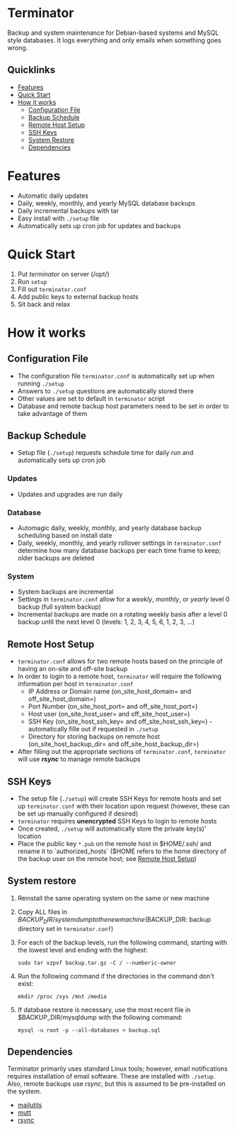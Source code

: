 # Terminator
Backup and system maintenance for Debian-based systems and MySQL style databases.    It logs everything and only emails when something goes wrong.

## Quicklinks
- [Features](#features)
- [Quick Start](#quick-start)
- [How it works](#how-it-works)
    - [Configuration File](#configuration-file)
    - [Backup Schedule](#backup-schedule)
    - [Remote Host Setup](#remote-host-setup)
    - [SSH Keys](#ssh-keys)
    - [System Restore](#system-restore)
    - [Dependencies](#dependencies)

# Features
- Automatic daily updates
- Daily, weekly, monthly, and yearly MySQL database backups
- Daily incremental backups with tar
- Easy install with `./setup` file
- Automatically sets up cron job for updates and backups

# Quick Start
1. Put *terminator* on server (/opt/)
2. Run `setup`
3. Fill out `terminator.conf`
4. Add public keys to external backup hosts
5. Sit back and relax

# How it works
## Configuration File
 - The configuration file `terminator.conf` is automatically set up when running `./setup`
 - Answers to `./setup` questions are automatically stored there
 - Other values are set to default in `terminator` script
 - Database and remote backup host parameters need to be set in order to take advantage of them

## Backup Schedule
 - Setup file (`./setup`) requests schedule time for daily run and automatically sets up cron job

### Updates
 - Updates and upgrades are run daily

### Database
 - Automagic daily, weekly, monthly, and yearly database backup scheduling based on install date
 - Daily, weekly, monthly, and yearly rollover settings in `terminator.conf` determine how many database backups per each time frame to keep; older backups are deleted

### System
 - System backups are incremental
 - Settings in `terminator.conf` allow for a *weekly*, *monthly*, or *yearly* level 0 backup (full system backup)
 - Incremental backups are made on a rotating weekly basis after a level 0 backup until the next level 0 (levels: 1, 2, 3, 4, 5, 6, 1, 2, 3, ...)

## Remote Host Setup
- `terminator.conf` allows for two remote hosts based on the principle of having an on-site and off-site backup
- In order to login to a remote host, `terminator` will require the following information per host in `terminator.conf`
    - IP Address or Domain name (on_site_host_domain= and off_site_host_domain=)
    - Port Number (on_site_host_port= and off_site_host_port=)
    - Host user (on_site_host_user= and off_site_host_user=)
    - SSH Key (on_site_host_ssh_key= and off_site_host_ssh_key=) - automatically fille out if requested in `./setup`
    - Directory for storing backups on remote host (on_site_host_backup_dir= and off_site_host_backup_dir=)
- After filling out the appropriate sections of `terminator.conf`, `terminator` will use ***rsync*** to manage remote backups 

## SSH Keys
- The setup file (`./setup`) will create SSH Keys for remote hosts and set up `terminator.conf` with their location upon request (however, these can be set up manually configured if desired)
- `terminator` requires **unencrypted** SSH Keys to login to remote hosts
- Once created, `./setup` will automatically store the private key(s)' location
- Place the public key `*.pub` on the remote host in $HOME/.ssh/ and rename it to `authorized_hosts` ($HOME refers to the home directory of the backup user on the remote host; see [Remote Host Setup](#remote-host-setup))

## System restore
1. Reinstall the same operating system on the same or new machine
2. Copy ALL files in $BACKUP_DIR/systemdump to the new machine ($BACKUP_DIR: backup directory set in `terminator.conf`)
3. For each of the backup levels, run the following command, starting with the lowest level and ending with the highest:
    
    `sudo tar xzpvf backup.tar.gz -C / --numberic-owner`

4. Run the following command if the directories in the command don't exist:

    `mkdir /proc /sys /mnt /media`

5. If database restore is necessary, use the most recent file in $BACKUP_DIR/mysqldump with the following command:

    `mysql -u root -p --all-databases < backup.sql`

## Dependencies
Terminator primarily uses standard Linux tools; however, email notifications requires installation of email software.  These are installed with `./setup`.  Also, remote backups use *rsync*, but this is assumed to be pre-installed on the system.
 - [mailutils](http://mailutils.org/)
 - [mutt](http://www.mutt.org/)
 - [rsync](https://rsync.samba.org/)
